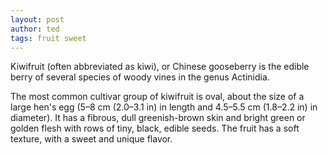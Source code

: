 ```yaml
---
layout: post
author: ted
tags: fruit sweet
---
```

Kiwifruit (often abbreviated as kiwi), or Chinese gooseberry is the
edible berry of several species of woody vines in the genus Actinidia.

The most common cultivar group of kiwifruit is oval, about the size of
a large hen's egg (5–8 cm (2.0–3.1 in) in length and 4.5–5.5 cm
(1.8–2.2 in) in diameter). It has a fibrous, dull greenish-brown skin
and bright green or golden flesh with rows of tiny, black, edible
seeds. The fruit has a soft texture, with a sweet and unique flavor.
